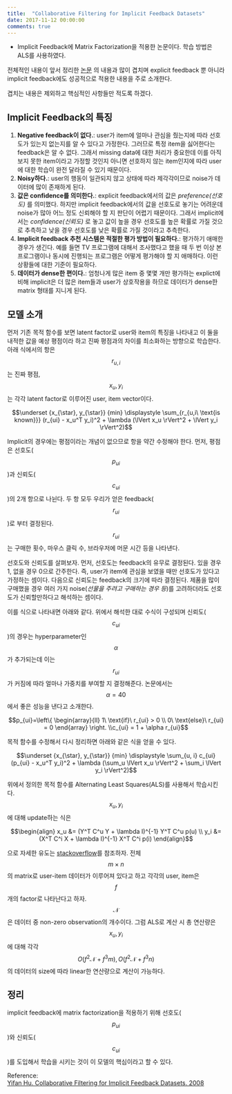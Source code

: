 ```yaml
---
title:  "Collaborative Filtering for Implicit Feedback Datasets"
date: 2017-11-12 00:00:00
comments: true
---
```


- Implicit Feedback에 Matrix Factorization을 적용한 논문이다. 학습 방법은 ALS를 사용하였다.

전체적인 내용이 앞서 정리한 [논문](https://endymecy.gitbooks.io/spark-ml-source-analysis/content/%E6%8E%A8%E8%8D%90/papers/Matrix%20Factorization%20Techniques%20for%20Recommender%20Systems.pdf)
의 내용과 많이 겹치며 explicit feedback 뿐 아니라 implicit feedback에도 성공적으로 적용한 내용을 주로 소개한다.

겹치는 내용은 제외하고 핵심적인 사항들만 적도록 하겠다.

## Implicit Feedback의 특징
1. **Negative feedback이 없다.**: user가 item에 얼마나 관심을 줬는지에 따라 선호도가 있는지 없는지를 알 수 있다고 가정한다.
그러므로 특정 item을 싫어한다는 feedback은 알 수 없다. 그래서 missing data에 대한 처리가 중요한데 이를
아직 보지 못한 item이라고 가정할 것인지 아니면 선호하지 않는 item인지에 따라 user에 대한 학습이 완전 달라질 수 있기 때문이다.
2. **Noisy하다.**: user의 행동이 일관되지 않고 상태에 따라 제각각이므로 noise가 데이터에 많이 존재하게 된다.
3. **값은 confidence를 의미한다.**: explicit feedback에서의 값은 *preference(선호도)* 를 의미했다. 하지만 implicit feedback에서의 값을
선호도로 놓기는 어려운데 noise가 많아 어느 정도 신뢰해야 할 지 판단이 어렵기 때문이다. 그래서 implicit에서는 *confidence(신뢰도)* 로 놓고
값이 높을 경우 선호도를 높은 확률로 가질 것으로 추측하고 낮을 경우 선호도를 낮은 확률로 가질 것이라고 추측한다.
4. **Implicit feedback 추천 시스템은 적절한 평가 방법이 필요하다.**: 평가하기 애매한 경우가 생긴다. 예를 들면 TV 프로그램에 대해서 조사했다고
했을 때 두 번 이상 본 프로그램이나 동시에 진행되는 프로그램은 어떻게 평가해야 할 지 애매하다. 이런 상황들에 대한 기준이 필요하다.
5. **데이터가 dense한 편이다.**: 엄청나게 많은 item 중 몇몇 개만 평가하는 explict에 비해 implicit은 더 많은 item들과 user가 상호작용을 하므로
데이터가 dense한 matrix 형태를 지니게 된다.

## 모델 소개
먼저 기존 목적 함수를 보면 latent factor로 user와 item의 특징을 나타내고 이 둘을 내적한 값을 예상 평점이라 하고 진짜 평점과의 차이를 최소화하는 방향으로
학습한다. 아래 식에서의 항은 $$r_{u,i}$$는 진짜 평점, $$x_u, y_i$$는 각각 latent factor로 이루어진 user, item vector이다.
<center> $$\underset {x_{\star}, y_{\star}} {min} \displaystyle \sum_{r_{u,i\ \text{is known}}} (r_{ui} - x_u^T y_i)^2 + \lambda (\lVert x_u \rVert^2 + \lVert y_i \rVert^2)$$ </center>

Implicit의 경우에는 평점이라는 개념이 없으므로 항을 약간 수정해야 한다. 먼저, 평점은 선호도($$p_{ui}$$)과 신뢰도($$c_{ui}$$)의 2개 항으로 나뉜다.
두 항 모두 우리가 얻은 feedback($$r_{ui}$$)로 부터 결정된다. $$r_{ui}$$는 구매한 횟수, 마우스 클릭 수, 브라우저에 머문 시간 등을 나타낸다.

선호도와 신뢰도를 살펴보자.
먼저, 선호도는 feedback의 유무로 결정된다. 있을 경우 1, 없을 경우 0으로 간주한다. 즉, user가 item에 관심을 보였을 때만 선호도가 있다고 가정하는 셈이다.
다음으로 신뢰도는 feedback의 크기에 따라 결정된다. 제품을 많이 구매했을 경우 여러 가지 noise(*선물을 주려고 구매하는 경우 등*)를 고려하더라도 선호도가 신뢰할만하다고 해석하는 셈이다.

이를 식으로 나타내면 아래와 같다. 위에서 해석한 대로 수식이 구성되며 신뢰도($$c_{ui}$$)의 경우는 hyperparameter인 $$\alpha$$가 추가되는데
이는 $$r_{ui}$$가 커짐에 따라 얼마나 가중치를 부여할 지 결정해준다. 논문에서는 $$\alpha = 40$$에서 좋은 성능을 낸다고 소개한다.

<center> $$p_{ui}=\left\{
            \begin{array}{ll}
              1\ \text{if}\ r_{ui} > 0 \\
              0\ \text{else}\ r_{ui} = 0
            \end{array}
            \right. \\c_{ui} = 1 + \alpha r_{ui}$$ </center>

목적 함수를 수정해서 다시 정리하면 아래와 같은 식을 얻을 수 있다.
<center> $$\underset {x_{\star}, y_{\star}} {min} \displaystyle \sum_{u, i} c_{ui}(p_{ui} - x_u^T y_i)^2 + \lambda (\sum_u \lVert x_u \rVert^2 + \sum_i \lVert y_i \rVert^2)$$ </center>

위에서 정의한 목적 함수를 Alternating Least Squares(ALS)를 사용해서 학습시킨다. $$x_u, y_i$$에 대해 update하는 식은

$$\begin{align} x_u &= (Y^T C^u Y + \lambda I)^{-1} Y^T C^u p(u) \\
y_i &= (X^T C^i X + \lambda I)^{-1} X^T C^i p(i)
\end{align}$$

으로 자세한 유도는 [stackoverflow](https://math.stackexchange.com/questions/1072451/analytic-solution-for-matrix-factorization-using-alternating-least-squares/1073170#1073170)를 참조하자. 전체 $$m \times n$$의 matrix로 user-item 데이터가 이루어져 있다고 하고 각각의 user, item은 $$f$$개의 factor로 나타난다고 하자. $$\mathcal{N}$$은 데이터 중 non-zero observation의 개수이다.
그럼 ALS로 계산 시 총 연산량은 $$x_u, y_i$$에 대해 각각 $$O(f^2 \mathcal{N} + f^3 m), O(f^2 \mathcal{N} + f^3n)$$의 데이터의 size에 따라 linear한 연산량으로 계산이 가능하다.

## 정리
implicit feedback에 matrix factorization을 적용하기 위해 선호도($$p_{ui}$$)와 신뢰도($$c_{ui}$$)를 도입해서 학습을 시키는 것이 이 모델의
핵심이라고 할 수 있다.

Reference: <br>
[Yifan Hu. Collaborative Filtering for Implicit Feedback Datasets. 2008](http://yifanhu.net/PUB/cf.pdf)
